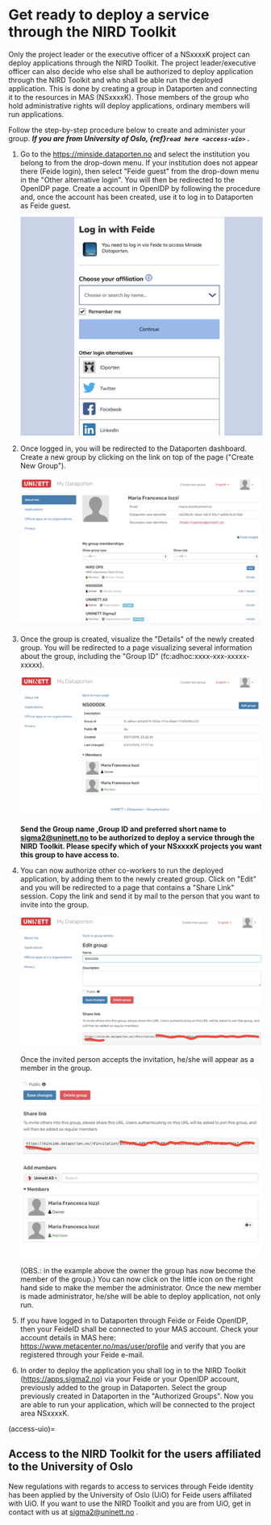 # Get ready to deploy a service through the NIRD Toolkit

Only the project leader or the executive officer of a NSxxxxK project can deploy applications through the NIRD Toolkit. The project leader/executive officer can also decide who else shall be authorized to deploy application through the NIRD Toolkit and who shall be able run the deployed application. This is done by creating a group in Dataporten and connecting it to the resources in MAS (NSxxxxK). Those members of the group who hold administrative rights will deploy applications, ordinary members will run applications.

Follow the step-by-step procedure below to create and administer your group. ***If you are from University of Oslo, {ref}`read here <access-uio>` .***

1. Go to the https://minside.dataporten.no and select the institution you belong to from the drop-down menu. If your institution does not appear there (Feide login), then select "Feide guest" from the drop-down menu in the "Other alternative login". You will then be redirected to the OpenIDP page. Create a account in OpenIDP by following the procedure and, once the account has been created, use it to log in to Dataporten as Feide guest.

   ![Dataporten login](nirdtoolkit/Login.png "Dataporten login")

2. Once logged in, you will be redirected to the Dataporten dashboard. Create a new group by clicking on the link on top of the page ("Create New Group"). 

   ![Dataporten dashboard](nirdtoolkit/DataPorten-daskboard.png "Dataporten dashboard")


3. Once the group is created, visualize the "Details" of the newly created group. You will be redirected to a page visualizing several information about the group, including the "Group ID" (fc:adhoc:xxxx-xxx-xxxxx-xxxxx).

   ![Dataporten Group-ID](nirdtoolkit/Group-ID.png "Dataporten Group-ID")

   **Send the Group name ,Group ID and preferred short name to sigma2@uninett.no to be authorized to deploy a service through the NIRD Toolkit. Please specify which of your NSxxxxK projects you want this group to have access to.**

4. You can now authorize other co-workers to run the deployed application, by adding them to the newly created group. Click on "Edit" and you will be redirected to a page that contains a "Share Link" session. Copy the link and send it by mail to the person that you want to invite into the group. 

   ![Dataporten share-link](nirdtoolkit/share-link.png "Dataporten share-link")

   Once the invited person accepts the invitation, he/she will appear as a member in the group.

   ![Dataporten members](nirdtoolkit/members.png "Dataporten members")


   (OBS.: in the example above the owner the group has now become the member of the group.) You can now click on the little icon on the right hand side to make the member the administrator. Once the new member is made administrator, he/she will be able to deploy application, not only run.

5. If you have logged in to Dataporten through Feide or Feide OpenIDP, then your FeideID shall be connected to your MAS account. Check your account details in MAS here: https://www.metacenter.no/mas/user/profile and verify that you are registered through your Feide e-mail.

6. In order to deploy the application you shall log in to the NIRD Toolkit (https://apps.sigma2.no) via your Feide or your OpenIDP account, previously added to the group in Dataporten. Select the group previously created in Dataporten in the "Authorized Groups". Now you are able to run your application, which will be connected to the project area NSxxxxK.
 
(access-uio)=

##  Access to the NIRD Toolkit for the users affiliated to the University of Oslo
New regulations with regards to access to services through Feide identity has been applied by the University of Oslo (UiO) for Feide users affiliated with UiO. If you want to use the NIRD Toolkit and you are from UiO, get in contact with us at <sigma2@uninett.no> . 



